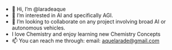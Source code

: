 - 👋 Hi, I’m @laradeaque
- 👀 I’m interested in AI and specifically AGI.
- 💞️ I’m looking to collaborate on any project involving broad AI or autonomous vehicles.
- I love Chemistry and enjoy learning new Chemistry Concepts
- 📫 You can reach me through:
            email: aquelarade@gmail.com

<!---
laradeaque/laradeaque is a ✨ special ✨ repository because its `README.md` (this file) appears on your GitHub profile.
You can click the Preview link to take a look at your changes.
--->
